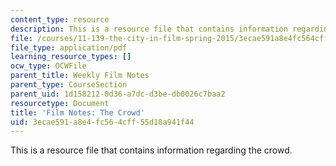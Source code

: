 ```yaml
---
content_type: resource
description: This is a resource file that contains information regarding the crowd.
file: /courses/11-139-the-city-in-film-spring-2015/3ecae591a8e4fc564cff55d18a941f44_MIT11_139S15_TheCrowd2.pdf
file_type: application/pdf
learning_resource_types: []
ocw_type: OCWFile
parent_title: Weekly Film Notes
parent_type: CourseSection
parent_uid: 1d158212-0d36-a7dc-d3be-db0026c7baa2
resourcetype: Document
title: 'Film Notes: The Crowd'
uid: 3ecae591-a8e4-fc56-4cff-55d18a941f44
---
```

This is a resource file that contains information regarding the crowd.


